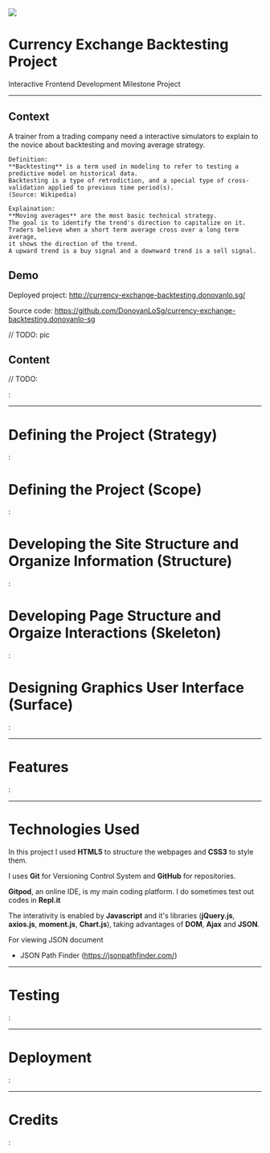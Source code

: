 <img src="http://currency-exchange-backtesting.donovanlo.sg/assets/img/logo/donovanlogo150x150.png" style="margin: 0;">

<h1>Currency Exchange Backtesting Project</h1>
<p>Interactive Frontend Development Milestone Project</p>

<hr>

<h2>Context</h2>

A trainer from a trading company need a interactive simulators to explain to the novice about backtesting and moving average strategy.

```
Definition: 
**Backtesting** is a term used in modeling to refer to testing a predictive model on historical data. 
Backtesting is a type of retrodiction, and a special type of cross-validation applied to previous time period(s).
(Source: Wikipedia)
```
```
Explaination:
**Moving averages** are the most basic technical strategy. 
The goal is to identify the trend's direction to capitalize on it. 
Traders believe when a short term average cross over a long term average, 
it shows the direction of the trend.
A upward trend is a buy signal and a downward trend is a sell signal.
```

<h2>Demo</h2>

Deployed project: http://currency-exchange-backtesting.donovanlo.sg/

Source code: https://github.com/DonovanLoSg/currency-exchange-backtesting.donovanlo-sg

// TODO: pic

<h2>Content</h2>

// TODO: 

:

<hr>

<h1>Defining the Project (Strategy)</h1>

:

<h1>Defining the Project (Scope)</h1>

:

<h1>Developing the Site Structure and Organize Information (Structure)</h1>

:

<h1>Developing Page Structure and Orgaize Interactions (Skeleton)</h1>

:

<h1>Designing Graphics User Interface (Surface)</h1>

:

<hr>

<h1>Features</h1>

:

<hr>

<h1>Technologies Used</h1>

In this project I used **HTML5** to structure the webpages and **CSS3** to style them.

I uses **Git** for Versioning Control System and **GitHub** for repositories.

**Gitpod**, an online IDE, is my main coding platform. I do sometimes test out codes in **Repl.it**

The interativity is enabled by **Javascript** and it's libraries (**jQuery.js**, **axios.js**, **moment.js**, **Chart.js**), taking advantages of **DOM**, **Ajax** and **JSON**.


For viewing JSON document
* JSON Path Finder (https://jsonpathfinder.com/)




<hr>

<h1>Testing</h1>

:

<hr>

<h1>Deployment</h1>

:

<hr>

<h1>Credits</h1>

: